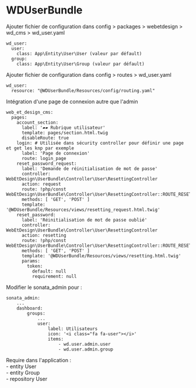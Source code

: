 # WDUserBundle

Ajouter fichier de configuration dans config > packages > webetdesign > wd_cms > wd_user.yaml

```
wd_user:
  user:
    class: App\Entity\User\User (valeur par défault)
  group:
    class: App\Entity\User\Group (valeur par défault)
```

Ajouter fichier de configuration dans config > routes > wd_user.yaml
```
wd_user:
  resource: "@WDUserBundle/Resources/config/routing.yaml"
```
Intégration d'une page de connexion autre que l'admin
```
web_et_design_cms:
  pages:
    account_section:
      label: '▰▰ Rubrique utilisateur'
      template: pages/section.html.twig
      disableRoute: true
    login: # Utilisée dans sécurity controller pour définir une page et get les knp par exemple
      label: 'Page de connexion'
      route: login_page
    reset_password_request:
      label: 'Demande de réinitialisation de mot de passe'
      controller: WebEtDesign\UserBundle\Controller\User\ResettingController
      action: request
      route: !php/const WebEtDesign\UserBundle\Controller\User\ResettingController::ROUTE_RESETTING_REQUEST
      methods: [ 'GET', 'POST' ]
      template: '@WDUserBundle/Resources/views/resetting_request.html.twig'
    reset_password:
      label: 'Réinitialisation de mot de passe oublié'
      controller: WebEtDesign\UserBundle\Controller\User\ResettingController
      action: resetting
      route: !php/const WebEtDesign\UserBundle\Controller\User\ResettingController::ROUTE_RESETTING
      methods: [ 'GET', 'POST' ]
      template: '@WDUserBundle/Resources/views/resetting.html.twig'
      params:
        token:
          default: null
          requirement: null
```
Modifier le sonata_admin pour : 
```
sonata_admin:
    ...
    dashboard:
        groups:
            ...
            user:
                label: Utilisateurs
                icon: '<i class="fa fa-user"></i>'
                items:
                    - wd.user.admin.user
                    - wd.user.admin.group
```

Require dans l'application :<br>
    - entity User<br>
    - entity Group<br>
    - repository User<br>

